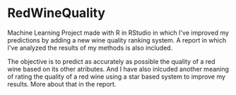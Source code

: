 # RedWineQuality
Machine Learning Project made with R in RStudio in which I've improved my predictions by adding a new wine quality ranking system.
A report in which I've analyzed the results of my methods is also included.

The objective is to predict as accurately as possible the quality of a red wine based on its other atributes.
And I have also inlcuded another meaning of rating the quality of a red wine using a star based system to improve my results.
More about that in the report.
